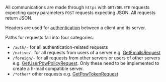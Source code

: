 All communications are made through `https` with `GET/DELETE` requests expecting query parameters `POST` requests expecting JSON. All requests return JSON.

Headers are used for [authentication](Authentication%20Flow.md) between a client and its server.

Paths for requests fall into four categories:
- `/auth/-` for all authentication-related requests
- `/native/-` for all requests from users of a server e.g. [GetEmailsRequest](../generated/routes/native/get_emails/GetEmailsRequest.md)
- `/foreign/-` for all requests from other servers or users of other servers e.g. [GetUserPowPolicyRequest](../generated/routes/foreign/get_user_pow_policy/GetUserPowPolicyRequest.md). Only these need to be implemented to create a h-mail compatible server.
- `/*other*` other requests e.g. [GetPowTokenRequest](../generated/routes/foreign/get_pow_token/GetPowTokenRequest.md)
